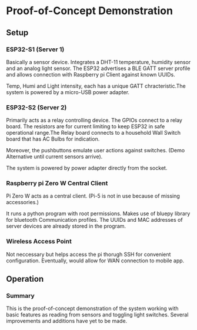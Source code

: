 # Proof-of-Concept Demonstration

## Setup

###  ESP32-S1  (Server 1)

Basically a sensor device. Integrates a DHT-11 temperature, humidity sensor and an analog light sensor. The ESP32 advertises a BLE GATT server profile and allows connection with Raspberry pi Client against known UUIDs.

Temp, Humi and Light intensity, each has a unique GATT chracteristic.The system is powered by a micro-USB power adapter.


###  ESP32-S2  (Server 2)

Primarily acts as a relay controlling device. The GPIOs connect to a relay board. The resistors are for current limiting to keep ESP32 in safe operational range.The Relay board connects to a household Wall Switch board that has AC Bulbs for indication.

Moreover, the pushbuttons emulate user actions against switches. (Demo Alternative until current sensors arrive).

The system is powered by power adapter directly from the socket.


### Raspberry pi Zero W Central Client

Pi Zero W acts as a central client. (Pi-5 is not in use because of missing accessories.)

It runs a python program with root permissions. Makes use of bluepy library for bluetooth Communication profiles.
The UUIDs and MAC addresses of server devices are already stored in the program.


### Wireless Access Point

Not neccessary but helps access the pi thorugh SSH for convenient configuration. Eventually, would allow for WAN connection to mobile app.

## Operation



### Summary

This is the proof-of-concept demonstration of the system working with basic features as reading from sensors and toggling light switches.
Several improvements and additions have yet to be made.